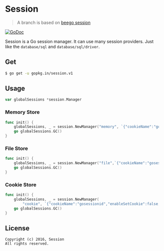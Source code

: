 Session
=======

> A branch is based on [beego session](https://github.com/astaxie/beego/tree/master/session)

[![GoDoc](https://godoc.org/gopkg.in/session.v1?status.svg)](https://godoc.org/gopkg.in/session.v1)

Session is a Go session manager. It can use many session providers. Just like the `database/sql` and `database/sql/driver`.

Get
----

``` bash
$ go get -u gopkg.in/session.v1
```

Usage
-----

``` go
var globalSessions *session.Manager
```

### Memory Store

``` go
func init() {
    globalSessions, _ = session.NewManager("memory", `{"cookieName":"gosessionid","gclifetime":3600}`)
    go globalSessions.GC()
}
```

### File Store

``` go
func init() {
    globalSessions, _ = session.NewManager("file",`{"cookieName":"gosessionid","gclifetime":3600,"ProviderConfig":"./tmp"}`)
    go globalSessions.GC()
}
```

### Cookie Store

``` go
func init() {
    globalSessions, _ = session.NewManager(
        "cookie", `{"cookieName":"gosessionid","enableSetCookie":false,"gclifetime":3600,"ProviderConfig":"{\"cookieName\":\"gosessionid\",\"securityKey\":\"beegocookiehashkey\"}"}`)
    go globalSessions.GC()
}
```

License
-------

```
Copyright (c) 2016, Session
All rights reserved.
```